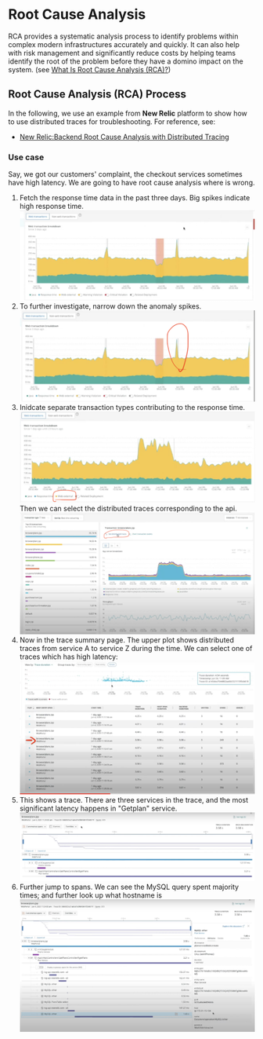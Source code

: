
# Root Cause Analysis

RCA provides a systematic analysis process to identify problems within complex modern infrastructures accurately and quickly. It can also help with risk management and significantly reduce costs by helping teams identify the root of the problem before they have a domino impact on the system. (see [What Is Root Cause Analysis (RCA)?](https://www.splunk.com/en_us/data-insider/what-is-root-cause-analysis.html?utm_campaign=google_amer_en_search_generic_dynamic_audienceonly&utm_source=google&utm_medium=cpc&utm_content=dynamic_search&utm_term=&_bk=&_bt=641457582643&_bm=&_bn=g&_bg=144996249792&device=c&gclid=Cj0KCQiAn4SeBhCwARIsANeF9DI_vnK4iRxCFDv9aXEZe0qhcfzCLrFqrshSJqkxxbSqaG7_D78viBoaAvHWEALw_wcB))

## Root Cause Analysis (RCA) Process

In the following, we use an example from **New Relic** platform to show how to use distributed traces for troubleshooting. For reference, see:
* [New Relic:Backend Root Cause Analysis with Distributed Tracing](https://www.youtube.com/watch?v=r9ImAQ5J5h4)

### Use case

Say, we got our customers' complaint, the checkout services sometimes have high latency. We are going to have root cause analysis where is wrong.

1. Fetch the response time data in the past three days. Big spikes indicate high response time.
![step1](images/step1.png)
2. To further investigate, narrow down the anomaly spikes.
![step2](images/step2.png)
3. Inidcate separate transaction types contributing to the response time.
![step3-1](images/step3_1.png)
Then we can select the distributed traces corresponding to the api.
![step3-2](images/step3_2.png)
4. Now in the trace summary page. The upper plot shows distributed traces from service A to service Z during the time. We can select one of traces which has high latency:
![step4](images/step4.png)
5. This shows a trace. There are three services in the trace, and the most significant latency happens in "Getplan" service.
![step5](images/step5.png)
6. Further jump to spans. We can see the MySQL query spent majority times; and further look up what hostname is
![step6](images/step6.png)


